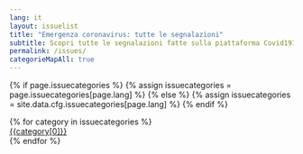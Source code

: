 ```yaml
---
lang: it
layout: issuelist
title: "Emergenza coronavirus: tutte le segnalazioni"
subtitle: Scopri tutte le segnalazioni fatte sulla piattaforma Covid19Italia.Help
permalink: /issues/
categorieMapAll: true
---
```


{% if page.issuecategories %}
{% assign issuecategories = page.issuecategories[page.lang] %}
{% else %}
{% assign issuecategories = site.data.cfg.issuecategories[page.lang] %}
{% endif %}

<div class="row mx-auto">
{% for category in issuecategories %}
  <div class="col-xs-12 col-sm-6 mb-15">
	  <a href="/{{category[0] | slugify}}" class="btn btn-success btn-block">{{category[0]}}</a>
	</div>
{% endfor %}
</div>


